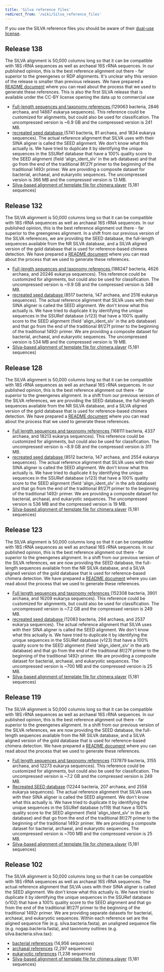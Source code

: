 ```yaml
---
title: 'Silva reference files'
redirect_from: '/wiki/Silva_reference_files'
---
```

If you use the SILVA reference files you should be aware of their
[dual-use license](https://www.arb-silva.de/silva-license-information).

## Release 138

The SILVA alignment is 50,000 columns long so that it can be compatible
with 18S rRNA sequences as well as archaeal 16S rRNA sequences. In our
published opinion, this is the best reference alignment out there - far
superior to the greengenes or RDP alignments. It's unclear why this
version of the release is smaller than previous releases. We have
prepared a [README
document](/blog/2020/SILVA-v138-reference-files)
where you can read about the process that we used to generate these
references. This is also the first SILVA release that is available under
the CC-BY license opening the data up to commercial use

-   [ Full-length sequences and taxonomy references
    ](https://mothur.s3.us-east-2.amazonaws.com/wiki/silva.nr_v138.tgz) (129063 bacteria, 2846
    archaea, and 14887 eukarya sequences). This reference could be
    customized for alignments, but could also be used for
    classification. The uncompressed version is \~6.9 GB and the
    compressed version is 241 MB.
-   [ recreated seed database ](https://mothur.s3.us-east-2.amazonaws.com/wiki/silva.seed_v138.tgz)
    (5741 bacteria, 81 archaea, and 1834 eukarya sequences). The actual
    reference alignment that SILVA uses with their SINA aligner is
    called the SEED alignment. We don't know what this actually is. We
    have tried to duplicate it by identifying the unique sequences in
    the SSURef database that have a 100% quality score to the SEED
    alignment (field 'align\_ident\_slv' in the arb database) and that
    go from the end of the traditional 8f/27f primer to the beginning of
    the traditional 1492r primer. We are providing a composite dataset
    for bacterial, archaeal, and eukaryotic sequences. The uncompressed
    version is 366 MB and the compressed version is 13 MB.
-   [ Silva-based alignment of template file for
    chimera.slayer](https://mothur.s3.us-east-2.amazonaws.com/wiki/silva.gold.bacteria.zip) (5,181
    sequences)

## Release 132

The SILVA alignment is 50,000 columns long so that it can be compatible
with 18S rRNA sequences as well as archaeal 16S rRNA sequences. In our
published opinion, this is the best reference alignment out there - far
superior to the greengenes alignment. In a shift from our previous
version of the SILVA references, we are providing the SEED database, the
full-length sequences available from the NR SILVA database, and a SILVA
aligned version of the gold database that is used for reference-based
chimera detection. We have prepared a [README
document](/blog/2018/SILVA-v132-reference-files)
where you can read about the process that we used to generate these
references.

-   [ Full-length sequences and taxonomy references
    ](https://mothur.s3.us-east-2.amazonaws.com/wiki/silva.nr_v132.tgz) (188247 bacteria, 4626
    archaea, and 20246 eukarya sequences). This reference could be
    customized for alignments, but could also be used for
    classification. The uncompressed version is \~9.9 GB and the
    compressed version is 348 MB.
-   [ recreated seed database ](https://mothur.s3.us-east-2.amazonaws.com/wiki/silva.seed_v132.tgz)
    (8517 bacteria, 147 archaea, and 2516 eukarya sequences). The actual
    reference alignment that SILVA uses with their SINA aligner is
    called the SEED alignment. We don't know what this actually is. We
    have tried to duplicate it by identifying the unique sequences in
    the SSURef database (v123) that have a 100% quality score to the
    SEED alignment (field 'align\_ident\_slv' in the arb database) and
    that go from the end of the traditional 8f/27f primer to the
    beginning of the traditional 1492r primer. We are providing a
    composite dataset for bacterial, archaeal, and eukaryotic sequences.
    The uncompressed version is 534 MB and the compressed version is 19
    MB.
-   [ Silva-based alignment of template file for
    chimera.slayer](https://mothur.s3.us-east-2.amazonaws.com/wiki/silva.gold.bacteria.zip) (5,181
    sequences)

## Release 128

The SILVA alignment is 50,000 columns long so that it can be compatible
with 18S rRNA sequences as well as archaeal 16S rRNA sequences. In our
published opinion, this is the best reference alignment out there - far
superior to the greengenes alignment. In a shift from our previous
version of the SILVA references, we are providing the SEED database, the
full-length sequences available from the NR SILVA database, and a SILVA
aligned version of the gold database that is used for reference-based
chimera detection. We have prepared a [README
document](/blog/2017/SILVA-v128-reference-files)
where you can read about the process that we used to generate these
references.

-   [ Full length sequences and taxonomy references
    ](https://mothur.s3.us-east-2.amazonaws.com/wiki/silva.nr_v128.tgz) (168111 bacteria, 4337
    archaea, and 18213 eukarya sequences). This reference could be
    customized for alignments, but could also be used for
    classification. The uncompressed version is \~8.9 GB and the
    compressed version is 311 MB.
-   [ recreated seed database ](https://mothur.s3.us-east-2.amazonaws.com/wiki/silva.seed_v128.tgz)
    (8512 bacteria, 147 archaea, and 2554 eukarya sequences). The actual
    reference alignment that SILVA uses with their SINA aligner is
    called the SEED alignment. We don't know what this actually is. We
    have tried to duplicate it by identifying the unique sequences in
    the SSURef database (v123) that have a 100% quality score to the
    SEED alignment (field 'align\_ident\_slv' in the arb database) and
    that go from the end of the traditional 8f/27f primer to the
    beginning of the traditional 1492r primer. We are providing a
    composite dataset for bacterial, archaeal, and eukaryotic sequences.
    The uncompressed version is 536 MB and the compressed version is 19
    MB.
-   [ Silva-based alignment of template file for
    chimera.slayer](https://mothur.s3.us-east-2.amazonaws.com/wiki/silva.gold.bacteria.zip) (5,181
    sequences)

## Release 123

The SILVA alignment is 50,000 columns long so that it can be compatible
with 18S rRNA sequences as well as archaeal 16S rRNA sequences. In our
published opinion, this is the best reference alignment out there - far
superior to the greengenes alignment. In a shift from our previous
version of the SILVA references, we are now providing the SEED database,
the full-length sequences available from the NR SILVA database, and a
SILVA aligned version of the gold database that is used for
reference-based chimera detection. We have prepared a [README
document](/blog/2015/SILVA-v123-reference-files)
where you can read about the process that we used to generate these
references.

-   [ Full length sequences and taxonomy references
    ](https://mothur.s3.us-east-2.amazonaws.com/wiki/silva.nr_v123.tgz) (152308 bacteria, 3901
    archaea, and 16209 eukarya sequences). This reference could be
    customized for alignments, but could also be used for
    classification. The uncompressed version is \~7.2 GB and the
    compressed version is 249 MB.
-   [ recreated seed database ](https://mothur.s3.us-east-2.amazonaws.com/wiki/silva.seed_v123.tgz)
    (12083 bacteria, 294 archaea, and 2537 eukarya sequences). The
    actual reference alignment that SILVA uses with their SINA aligner
    is called the SEED alignment. We don't know what this actually is.
    We have tried to duplicate it by identifying the unique sequences in
    the SSURef database (v123) that have a 100% quality score to the
    SEED alignment (field 'align\_ident\_slv' in the arb database) and
    that go from the end of the traditional 8f/27f primer to the
    beginning of the traditional 1492r primer. We are providing a
    composite dataset for bacterial, archaeal, and eukaryotic sequences.
    The uncompressed version is \~700 MB and the compressed version is
    25 MB.
-   [ Silva-based alignment of template file for
    chimera.slayer](https://mothur.s3.us-east-2.amazonaws.com/wiki/silva.gold.bacteria.zip) (5,181
    sequences)

## Release 119

The SILVA alignment is 50,000 columns long so that it can be compatible
with 18S rRNA sequences as well as archaeal 16S rRNA sequences. In our
published opinion, this is the best reference alignment out there - far
superior to the greengenes alignment. In a shift from our previous
version of the SILVA references, we are now providing the SEED database,
the full-length sequences available from the NR SILVA database, and a
SILVA aligned version of the gold database that is used for
reference-based chimera detection. We have prepared a [README
document](/blog/2014/SILVA-v119-reference-files)
where you can read about the process that we used to generate these
references.

-   [Full length sequences and taxonomy
    references](https://mothur.org/w/images/2/27/Silva.nr_v119.tgz)
    (137879 bacteria, 3155 archaea, and 12273 eukarya sequences). This
    reference could be customized for alignments, but could also be used
    for classification. The uncompressed version is \~7.2 GB and the
    compressed version is 249 MB.
-   [Recreated SEED
    database](https://mothur.org/w/images/5/56/Silva.seed_v119.tgz)
    (12244 bacteria, 207 archaea, and 2558 eukarya sequences). The
    actual reference alignment that SILVA uses with their SINA aligner
    is called the SEED alignment. We don't know what this actually is.
    We have tried to duplicate it by identifying the unique sequences in
    the SSURef database (v119) that have a 100% quality score to the
    SEED alignment (field 'align\_ident\_slv' in the arb database) and
    that go from the end of the traditional 8f/27f primer to the
    beginning of the traditional 1492r primer. We are providing a
    composite dataset for bacterial, archaeal, and eukaryotic sequences.
    The uncompressed version is \~700 MB and the compressed version is
    25 MB.
-   [ Silva-based alignment of template file for
    chimera.slayer](https://mothur.s3.us-east-2.amazonaws.com/wiki/silva.gold.bacteria.zip) (5,181
    sequences)

## Release 102

The SILVA alignment is 50,000 columns long so that it can be compatible
with 18S rRNA sequences as well as archaeal 16S rRNA sequences. The
actual reference alignment that SILVA uses with their SINA aligner is
called the SEED alignment. We don't know what this actually is. We have
tried to duplicate it by identifying the unique sequences in the SSURef
database (v102) that have a 100% quality score to the SEED alignment and
that go from the end of the traditional 8f/27f primer to the beginning
of the traditional 1492r primer. We are providing separate datasets for
bacterial, archaeal, and eukaryotic sequences. Within each reference set
are the aligned sequence file (e.g. silva.bacteria.fasta), an unaligned
sequence file (e.g. nogap.bacteria.fasta), and taxonomy outlines (e.g.
silva.bacteria.silva.tax):

-   [ bacterial references](https://mothur.s3.us-east-2.amazonaws.com/wiki/silva.bacteria.zip) (14,956
    sequences)
-   [ archaeal references](https://mothur.s3.us-east-2.amazonaws.com/wiki/silva.archaea.zip) (2,297
    sequences)
-   [ eukaryotic references](https://mothur.s3.us-east-2.amazonaws.com/wiki/silva.eukarya.zip) (1,238
    sequences)
-   [ Silva-based alignment of template file for
    chimera.slayer](https://mothur.s3.us-east-2.amazonaws.com/wiki/silva.gold.bacteria.zip) (5,181
    sequences)
